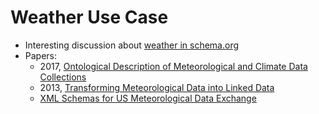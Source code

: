 # Weather Use Case

  * Interesting discussion about [weather in schema.org](https://github.com/schemaorg/schemaorg/issues/362)
  * Papers:
    * 2017, [Ontological Description of Meteorological and Climate Data Collections](http://ceur-ws.org/Vol-2022/paper43.pdf)
    * 2013, [Transforming Meteorological Data into Linked Data](http://www.eurecom.fr/~atemezin/articles/swj188_0.pdf)
    * [XML Schemas for US Meteorological Data Exchange](https://www.weather.gov/mdl/NWSSchemas)

